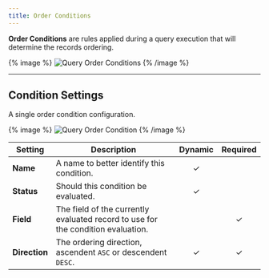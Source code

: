 ```yaml
---
title: Order Conditions
---
```


**Order Conditions** are rules applied during a query execution that will determine the records ordering.

{% image %}
![Query Order Conditions](/assets/ytp/sources/query-order-conditions.webp)
{% /image %}

---

## Condition Settings

A single order condition configuration.

{% image %}
![Query Order Condition](/assets/ytp/sources/query-order-condition.webp)
{% /image %}

| Setting | Description | Dynamic | Required |
| ------- | ----------- | :-----: | :------: |
| **Name** | A name to better identify this condition. | &#x2713; |
| **Status** | Should this condition be evaluated. | &#x2713; |
| **Field** | The field of the currently evaluated record to use for the condition evaluation. | | &#x2713; |
| **Direction** | The ordering direction, ascendent `ASC` or descendent `DESC`. | &#x2713; | &#x2713; |
